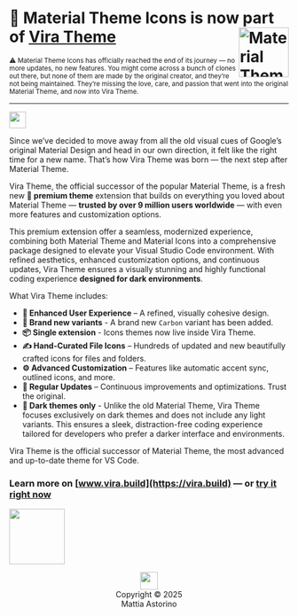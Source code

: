 # 🎉 Material Theme Icons is now part of [Vira Theme](https://marketplace.visualstudio.com/items?itemName=vira.vsc-vira-theme) [<img src="https://vira-themes.github.io/vira-theme-support/assets/mt-logo.png" alt="Material Theme" width="90" height="90" align="right">](https://vira.build)

<small>⚠️ Material Theme Icons has officially reached the end of its journey — no more updates, no new features. You might come across a bunch of clones out there, but none of them are made by the original creator, and they’re not being maintained. They’re missing the love, care, and passion that went into the original Material Theme, and now into Vira Theme.</small>

---

<img src="https://external-content.duckduckgo.com/iu/?u=https%3A%2F%2Fmineblocks.com%2F1%2Fwiki%2Fimages%2F5%2F59%2FEmpty.png&f=1&nofb=1&ipt=272d1bf6ef886b68f90fc4b76685cf3d69c29691db2a6136a83a4f99e53db919&ipo=images" height="30">


Since we’ve decided to move away from all the old visual cues of Google’s original Material Design and head in our own direction, it felt like the right time for a new name. That’s how Vira Theme was born — the next step after Material Theme.

Vira Theme, the official successor of the popular Material Theme, is a fresh new **👑 premium theme** extension that builds on everything you loved about Material Theme — **trusted by over 9 million users worldwide** — with even more features and customization options.

This premium extension offer a seamless, modernized experience, combining both Material Theme and Material Icons into a comprehensive package designed to elevate your Visual Studio Code environment. With refined aesthetics, enhanced customization options, and continuous updates, Vira Theme ensures a visually stunning and highly functional coding experience **designed for dark environments**.

What Vira Theme includes:
- **💎 Enhanced User Experience** – A refined, visually cohesive design.
- **💅 Brand new variants** - A brand new `Carbon` variant has been added.
- **📦 Single extension** - Icons themes now live inside Vira Theme.
- **✍️ Hand-Curated File Icons** – Hundreds of updated and new beautifully crafted icons for files and folders.
- **⚙️ Advanced Customization** – Features like automatic accent sync, outlined icons, and more.
- **🎯 Regular Updates** – Continuous improvements and optimizations. Trust the original.
- **🦇 Dark themes only** - Unlike the old Material Theme, Vira Theme focuses exclusively on dark themes and does not include any light variants. This ensures a sleek, distraction-free coding experience tailored for developers who prefer a darker interface and environments.

Vira Theme is the official successor of Material Theme, the most advanced and up-to-date theme for VS Code.

### Learn more on [www.vira.build](https://vira.build) — or [try it right now](https://marketplace.visualstudio.com/items?itemName=vira.vsc-vira-theme)

<img src="https://external-content.duckduckgo.com/iu/?u=https%3A%2F%2Fmineblocks.com%2F1%2Fwiki%2Fimages%2F5%2F59%2FEmpty.png&f=1&nofb=1&ipt=272d1bf6ef886b68f90fc4b76685cf3d69c29691db2a6136a83a4f99e53db919&ipo=images" height="100">

<p align="center">
  <img src="https://vira-themes.github.io/vira-theme-support/assets/mt-logo.png" width="32" height="32"/>
  <br />
  Copyright &copy; 2025 <br /> Mattia Astorino
</p>
